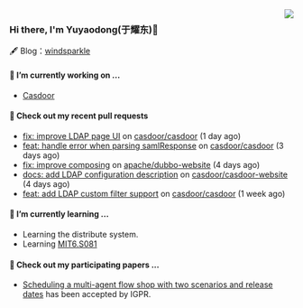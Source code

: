 <img align="right" src="https://github-readme-stats.vercel.app/api?username=leo220yuyaodog&show_icons=true&icon_color=805AD5&text_color=718096&bg_color=ffffff&hide_title=true" />

### Hi there, I'm Yuyaodong(于耀东)👋
🖋 Blog：[windsparkle](https://blog.windsparkle.top)
#### 🔭 I’m currently working on ...
- [Casdoor](https://github.com/casdoor)

#### 🔨 Check out my recent pull requests

- [fix: improve LDAP page UI](https://github.com/casdoor/casdoor/pull/1749) on [casdoor/casdoor](https://github.com/casdoor/casdoor) (1 day ago)
- [feat: handle error when parsing samlResponse](https://github.com/casdoor/casdoor/pull/1744) on [casdoor/casdoor](https://github.com/casdoor/casdoor) (3 days ago)
- [fix: improve composing](https://github.com/apache/dubbo-website/pull/2545) on [apache/dubbo-website](https://github.com/apache/dubbo-website) (4 days ago)
- [docs: add LDAP configuration description](https://github.com/casdoor/casdoor-website/pull/457) on [casdoor/casdoor-website](https://github.com/casdoor/casdoor-website) (4 days ago)
- [feat: add LDAP custom filter support](https://github.com/casdoor/casdoor/pull/1719) on [casdoor/casdoor](https://github.com/casdoor/casdoor) (1 week ago)

#### 🌱 I’m currently learning ...
- Learning the distribute system.
- Learning [MIT6.S081](https://pdos.csail.mit.edu/6.828/2021/schedule.html)

#### 📜 Check out my participating papers ...
- [Scheduling a multi-agent flow shop with two scenarios and release dates](https://www.tandfonline.com/doi/full/10.1080/00207543.2023.2188646) has been accepted by IGPR.

